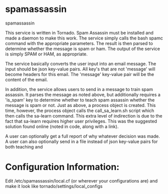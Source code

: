 # spamassassin
spamassassin



This service is written in Tornado. Spam Assassin must be installed and made a daemon to make this work. The service simply calls the bash spamc command with the appropriate parameters. The result is then parsed to determine whether the message is spam or ham. The output of the service is simply SPAM or HAM, as appropriate.

The service basically converts the user input into an email message. The input should be json key-value pairs. All key's that are not 'message' will become headers for this email. The 'message' key-value pair will be the content of the email.

In addition, the service allows users to send in a message to train spam assassin. It parses the message as noted above, but additionally requires a 'is_spam' key to determine whether to teach spam assassin whether the message is spam or not. Just as above, a process object is created. This time, however, the process object calls the call_sa_learn.sh script which then calls the sa-learn command. This extra level of indirection is due to the fact that sa-learn requires higher user privileges. This was the suggested solution found online (noted in code, along with a link).

A user can optionally get a full report of why whatever decision was made. A user can also optionally send in a file instead of json key-value pairs for both teaching and



# Configuration Information:
Edit /etc/spamassassin/local.cf (or wherever your configurations are) and make it look like tornado/settings/local_configs



